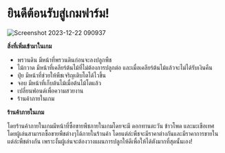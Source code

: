 # ยินดีต้อนรับสู่เกมฟาร์ม!
![Screenshot 2023-12-22 090937](https://github.com/6410110260/FarmGame-260/assets/125025570/876e4ce4-5806-4b73-bbd2-40b79592db9d)

**สิ่งที่เพิ่มเข้ามาในเกม**
- พรวนดิน มีหน้าที่พรวนดินก่อนจะลงปลูกพืช
- ไม้กวาด มีหน้าที่เคลียร์ต้นไม้ที่ไม่ต้องการปลูกต่อ และเมื่อเคลียร์ต้นไม้แล้วจะไม่ได้รับเงินคืน
- ปุ๋ย มีหน้าที่ช่วยให้พืชเจริญเติบโตได้ไวขึ้น
- จอบ มีหน้าที่เก็บต้นไม้เมื่อต้นไม้โตแล้ว
- เปลี่ยนฟอนด์เพื่อความสวยงาน
- ร้านค้าภายในเกม

**ร้านค้าภายในเกม**

โดยร้านค้าภายในเกมมีหน้าที่ซื้อขายพืชภายในเกมโดยจะมี ดอกทานตะวัน ข้าวโพด และมะเขือเทศ โดยผู้เล่นสามารถซื้อขายพืชต่างๆได้ภายในร้านค้า โดยแต่ล่ะพืชจะมีราคาต่างกันและมีราคาการขายในแต่ล่ะพืชต่างกัน เพราะงั้นผู้เล่นจะต้องวางแผนการปลูกให้ดีเพื่อให้ได้ตังมากที่สุดนั้นเอง!
